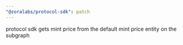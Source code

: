 ```yaml
---
"@zoralabs/protocol-sdk": patch
---
```


protocol sdk gets mint price from the default mint price entity on the subgraph

